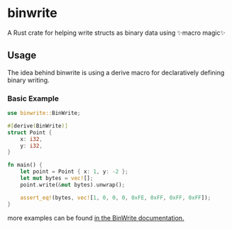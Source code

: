 # binwrite

A Rust crate for helping write structs as binary data using ✨macro magic✨


## Usage

The idea behind binwrite is using a derive macro for declaratively defining binary writing.

### Basic Example

```rust
use binwrite::BinWrite;

#[derive(BinWrite)]
struct Point {
    x: i32,
    y: i32,
}

fn main() {
    let point = Point { x: 1, y: -2 };
    let mut bytes = vec![];
    point.write(&mut bytes).unwrap();

    assert_eq!(bytes, vec![1, 0, 0, 0, 0xFE, 0xFF, 0xFF, 0xFF]);
}
```

more examples can be found [in the BinWrite documentation.](https://docs.rs/binwrite/0.1/binwrite/trait.BinWrite.html)
